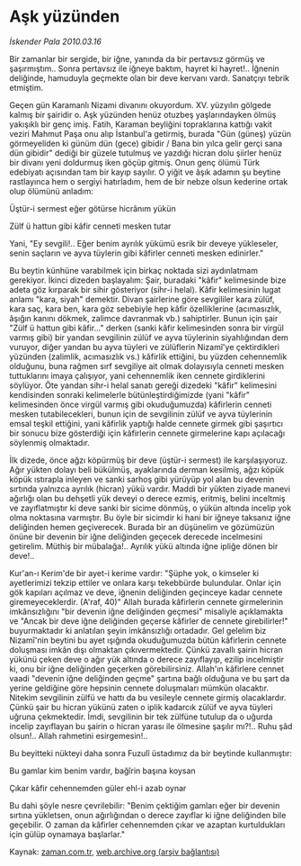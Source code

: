 # Aşk yüzünden

*İskender Pala 2010.03.16*

<td class="columnist-detail">
<p>Bir zamanlar bir sergide, bir iğne, yanında da bir pertavsız görmüş ve şaşırmıştım.. Sonra pertavsız ile iğneye baktım, hayret ki hayret!.. İğnenin deliğinde, hamuduyla geçmekte olan bir deve kervanı vardı. Sanatçıyı tebrik etmiştim.</p>
<p>
<div id="haberMetinDiv">
<p>Geçen gün Karamanlı Nizami divanını okuyordum. XV. yüzyılın gölgede kalmış bir şairidir o. Aşk yüzünden henüz otuzbeş yaşlarındayken ölmüş yakışıklı bir genç imiş. Fatih, Karaman beyliğini topraklarına kattığı vakit veziri Mahmut Paşa onu alıp İstanbul'a getirmiş, burada "Gün (güneş) yüzün görmeyeliden ki günüm dün (gece) gibidir / Bana bin yılca gelir gerçi sana dün gibidir" dediği bir güzele tutulmuş ve yazdığı hicran dolu şiirler henüz bir divanı yeni doldurmuş iken göçüp gitmiş. Onun genç ölümü Türk edebiyatı açısından tam bir kayıp sayılır. O yiğit ve âşık adamın şu beytine rastlayınca hem o sergiyi hatırladım, hem de bir nebze olsun kederine ortak olup ölümünü anladım:
<p>Üştür-i sermest eğer götürse hicrânım yükün
<p>Zülf ü hattun gibi kâfir cenneti mesken tutar
<p>Yani, "Ey sevgili!.. Eğer benim ayrılık yükümü esrik bir deveye yükleseler, senin saçların ve ayva tüylerin gibi kâfirler cenneti mesken edinirler."
<p>Bu beytin künhüne varabilmek için birkaç noktada sizi aydınlatmam gerekiyor. İkinci dizeden başlayalım: Şair, buradaki "kâfir" kelimesinde bize adeta göz kırparak bir sihir gösteriyor (sihr-i helal). Kâfir kelimesinin lugat anlamı "kara, siyah" demektir. Divan şairlerine göre sevgililer kara zülüf, kara saç, kara ben, kara göz sebebiyle hep kâfir özelliklerine (acımasızlık, âşığın kanını dökmek, zalimce davranmak vb.) sahiptirler. Bunun için şair "Zülf ü hattun gibi kâfir..." derken (sanki kâfir kelimesinden sonra bir virgül varmış gibi) bir yandan sevgilinin zülüf ve ayva tüylerinin siyahlığından dem vuruyor, diğer yandan bu ayva tüyleri ve zülüflerin Nizamî'ye çektirdikleri yüzünden (zalimlik, acımasızlık vs.) kâfirlik ettiğini, bu yüzden cehennemlik olduğunu, buna rağmen sırf sevgiliye ait olmak dolayısıyla cenneti mesken tuttuklarını imaya çalışıyor, yani cehennemlik iken cennete girdiklerini söylüyor. Öte yandan sihr-i helal sanatı gereği dizedeki "kâfir" kelimesini kendisinden sonraki kelimelerle bütünleştirdiğimizde (yani "kâfir" kelimesinden önce virgül varmış gibi okuduğumuzda) kâfirlerin cenneti mesken tutabilecekleri, bunun için de sevgilinin zülüf ve ayva tüylerinin emsal teşkil ettiğini, yani kâfirlik yaptığı halde cennete girmek gibi şaşırtıcı bir sonucu bize gösterdiği için kâfirlerin cennete girmelerine kapı açılacağı söylenmiş olmaktadır.
<p>İlk dizede, önce ağzı köpürmüş bir deve (üştür-i sermest) ile karşılaşıyoruz. Ağır yükten dolayı beli bükülmüş, ayaklarında derman kesilmiş, ağzı köpük köpük ıstırapla inleyen ve sanki sarhoş gibi yürüyüp yol alan bu devenin sırtında yalnızca ayrılık (hicran) yükü vardır. Maddi bir yükten ziyade manevi ağırlığı olan bu dehşetli yük deveyi o derece ezmiş, eritmiş, belini inceltmiş ve zayıflatmıştır ki deve sanki bir sicime dönmüş, o yükün altında incelip yok olma noktasına varmıştır. Bu öyle bir sicimdir ki hani bir iğneye taksanız iğne deliğinden hemen geçiverecek. Burada bir an düşünelim ve gözümüzün önüne bir devenin bir iğne deliğinden geçecek derecede incelmesini getirelim. Müthiş bir mübalağa!.. Ayrılık yükü altında iğne ipliğe dönen bir deve!..
<p>Kur'an-ı Kerim'de bir ayet-i kerime vardır: "Şüphe yok, o kimseler ki ayetlerimizi tekzip ettiler ve onlara karşı tekebbürde bulundular. Onlar için gök kapıları açılmaz ve deve, iğnenin deliğinden geçinceye kadar cennete giremeyeceklerdir. (A'raf, 40)" Allah burada kâfirlerin cennete girmelerinin imkânsızlığını "bir devenin iğne deliğinden geçmesi" misaliyle açıklamakta ve "Ancak bir deve iğne deliğinden geçerse kâfirler de cennete girebilirler!" buyurmaktadır ki anlatılan şeyin imkânsızlığı ortadadır. Gel gelelim biz Nizamî'nin beytini bu ayet ışığında okuduğumuzda bütün kâfirlerin cennete doluşması imkân dışı olmaktan çıkıvermektedir. Çünkü zavallı şairin hicran yükünü çeken deve o ağır yük altında o derece zayıflayıp, ezilip incelmiştir ki, onu bir iğne deliğinden geçerken görebilirsiniz. Allah'ın kâfirlere cennet vaadi "devenin iğne deliğinden geçme" şartına bağlı olduğuna ve bu şart da yerine geldiğine göre hepsinin cennete doluşmaları mümkün olacaktır. Nitekim sevgilinin zülfü ve hattı da bu vesileyle cennete girmiş olacaklardır. Çünkü şair bu hicran yükünü zaten o iplik kadarcık zülüf ve ayva tüyleri uğruna çekmektedir. İmdi, sevgilinin bir tek zülfüne tutulup da o uğurda incelip zayıflayan bu şairin o hicran yarası ile ölmesine şaşılır mı?!.. Ruhu şâd olsun!.. Allah rahmetini esirgemesin!..
<p>Bu beyitteki nükteyi daha sonra Fuzulî üstadımız da bir beytinde kullanmıştır:
<p>Bu gamlar kim benim vardır, bağîrin başına koysan
<p>Çıkar kâfir cehennemden güler ehl-i azab oynar
<p>Bu dahi şöyle nesre çevrilebilir: "Benim çektiğim gamları eğer bir devenin sırtına yükletsen, onun ağırlığından o derece zayıflar ki iğne deliğinden bile geçebilir. O zaman da kâfirler cehennemden çıkar ve azaptan kurtuldukları için gülüp oynamaya başlarlar."</p></p></p></p></p></p></p></p></p></p></p></div>
</p>
<a href="http://web.archive.org/web/20110107045237/mailto:i.pala@zaman.com.tr">
</a></td>

Kaynak: [zaman.com.tr](http://zaman.com.tr/yazar.do?yazino=962030), [web.archive.org (arşiv bağlantısı)](http://web.archive.org/web/20110107045237/http://www.zaman.com.tr/yazar.do?yazino=962030)
